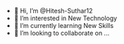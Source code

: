 - 👋 Hi, I’m @Hitesh-Suthar12
- 👀 I’m interested in New Technology
- 🌱 I’m currently learning New Skills
- 💞️ I’m looking to collaborate on ...

<!---
Hitesh-Suthar12/Hitesh-Suthar12 is a ✨ special ✨ repository because its `README.md` (this file) appears on your GitHub profile.
You can click the Preview link to take a look at your changes.
--->
